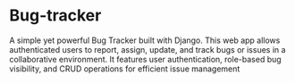 # Bug-tracker
A simple yet powerful Bug Tracker built with Django. This web app allows authenticated users to report, assign, update, and track bugs or issues in a collaborative environment. It features user authentication, role-based bug visibility, and CRUD operations for efficient issue management
